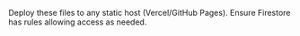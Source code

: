 Deploy these files to any static host (Vercel/GitHub Pages). Ensure Firestore has rules allowing access as needed.

